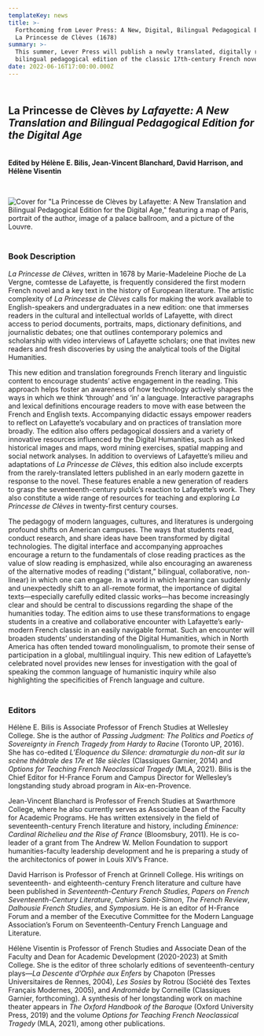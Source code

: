 ```yaml
---
templateKey: news
title: >-
  Forthcoming from Lever Press: A New, Digital, Bilingual Pedagogical Edition of
  La Princesse de Clèves (1678)
summary: >-
  This summer, Lever Press will publish a newly translated, digitally rich,
  bilingual pedagogical edition of the classic 17th-century French novel.
date: 2022-06-16T17:00:00.000Z
---
```

## <br>La Princesse de Clèves *by Lafayette: A New Translation and Bilingual Pedagogical Edition for the Digital Age*

**\
Edited by​ ​Hélène E. Bilis, Jean-Vincent Blanchard, David Harrison, and Hélène Visentin**

**<br>**

![Cover for "La Princesse de Clèves by Lafayette: A New Translation and Bilingual Pedagogical Edition for the Digital Age," featuring a map of Paris, portrait of the author, image of a palace ballroom, and a picture of the Louvre.](assets/bilis-cover-final.jpg)

### **<br>Book Description**

*La Princesse de Clèves*, written in 1678 by Marie-Madeleine Pioche de La Vergne, comtesse de Lafayette, is frequently considered the first modern French novel and a key text in the history of European literature. The artistic complexity of *La Princesse de Clèves* calls for making the work available to English-speakers and undergraduates in a new edition: one that immerses readers in the cultural and intellectual worlds of Lafayette, with direct access to period documents, portraits, maps, dictionary definitions, and journalistic debates; one that outlines contemporary polemics and scholarship with video interviews of Lafayette scholars; one that invites new readers and fresh discoveries by using the analytical tools of the Digital Humanities.

This new edition and translation foregrounds French literary and linguistic content to encourage students’ active engagement in the reading. This approach helps foster an awareness of how technology actively shapes the ways in which we think ‘through’ and ‘in’ a language. Interactive paragraphs and lexical definitions encourage readers to move with ease between the French and English texts. Accompanying didactic essays empower readers to reflect on Lafayette’s vocabulary and on practices of translation more broadly. The edition also offers pedagogical dossiers and a variety of innovative resources influenced by the Digital Humanities, such as linked historical images and maps, word mining exercises, spatial mapping and social network analyses. In addition to overviews of Lafayette’s milieu and adaptations of *La Princesse de Clèves*, this edition also include excerpts from the rarely-translated letters published in an early modern gazette in response to the novel. These features enable a new generation of readers to grasp the seventeenth-century public’s reaction to Lafayette’s work. They also constitute a wide range of resources for teaching and exploring *La Princesse de Clèves* in twenty-first century courses.

The pedagogy of modern languages, cultures, and literatures is undergoing profound shifts on American campuses. The ways that students read, conduct research, and share ideas have been transformed by digital technologies. The digital interface and accompanying approaches encourage a return to the fundamentals of close reading practices as the value of slow reading is emphasized, while also encouraging an awareness of the alternative modes of reading (“distant,” bilingual, collaborative, non-linear) in which one can engage. In a world in which learning can suddenly and unexpectedly shift to an all-remote format, the importance of digital texts—especially carefully edited classic works—has become increasingly clear and should be central to discussions regarding the shape of the humanities today. The edition aims to use these transformations to engage students in a creative and collaborative encounter with Lafayette’s early-modern French classic in an easily navigable format. Such an encounter will broaden students’ understanding of the Digital Humanities, which in North America has often tended toward monolingualism, to promote their sense of participation in a global, multilingual inquiry. This new edition of Lafayette’s celebrated novel provides new lenses for investigation with the goal of speaking the common language of humanistic inquiry while also highlighting the specificities of French language and culture.

### <br>Editors

​​Hélène E. Bilis is Associate Professor of French Studies at Wellesley College. She is the author of *Passing Judgment: The Politics and Poetics of Sovereignty in French Tragedy from Hardy to Racine* (Toronto UP, 2016). She has co-edited *L’Éloquence du Silence: dramaturgie du non-dit sur la scène théâtrale des 17e et 18e siècles* (Classiques Garnier, 2014) and *Options for Teaching French Neoclassical Tragedy* (MLA, 2021). Bilis is the Chief Editor for H-France Forum and Campus Director for Wellesley’s longstanding study abroad program in Aix-en-Provence.

Jean-Vincent Blanchard is Professor of French Studies at Swarthmore College, where he also currently serves as Associate Dean of the Faculty for Academic Programs. He has written extensively in the field of seventeenth-century French literature and history, including *Éminence: Cardinal Richelieu and the Rise of France* (Bloomsbury, 2011). He is co-leader of a grant from The Andrew W. Mellon Foundation to support humanities-faculty leadership development and he is preparing a study of the architectonics of power in Louis XIV’s France.

David Harrison is Professor of French at Grinnell College. His writings on seventeenth- and eighteenth-century French literature and culture have been published in *Seventeenth-Century French Studies*, *Papers on French Seventeenth-Century Literature*, *Cahiers Saint-Simon*, *The French Review*, *Dalhousie French Studies*, and *Symposium*. He is an editor of H-France Forum and a member of the Executive Committee for the Modern Language Association’s Forum on Seventeenth-Century French Language and Literature.

Hélène Visentin is Professor of French Studies and Associate Dean of the Faculty and Dean for Academic Development (2020-2023) at Smith College. She is the editor of three scholarly editions of seventeenth-century plays—*La Descente d’Orphée aux Enfers* by Chapoton (Presses Universitaires de Rennes, 2004), *Les Sosies* by Rotrou (Société des Textes Français Modernes, 2005), and *Andromède* by Corneille (Classiques Garnier, forthcoming). A synthesis of her longstanding work on machine theater appears in *The Oxford Handbook of the Baroque* (Oxford University Press, 2019) and the volume *Options for Teaching French Neoclassical Tragedy* (MLA, 2021), among other publications.